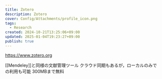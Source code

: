 ```yaml
---
title: Zotero
description: Zotero
cover: Config/Attachments/profile_icon.png
tags:
  - Research
created: 2024-10-21T13:25:06+09:00
updated: 2025-01-04T19:23:27+09:00
publish: true
---
```


https://www.zotero.org

[[Mendeley]]と同様の文献管理ツール
クラウド同期もあるが，ローカルのみでの利用も可能
300MBまで無料